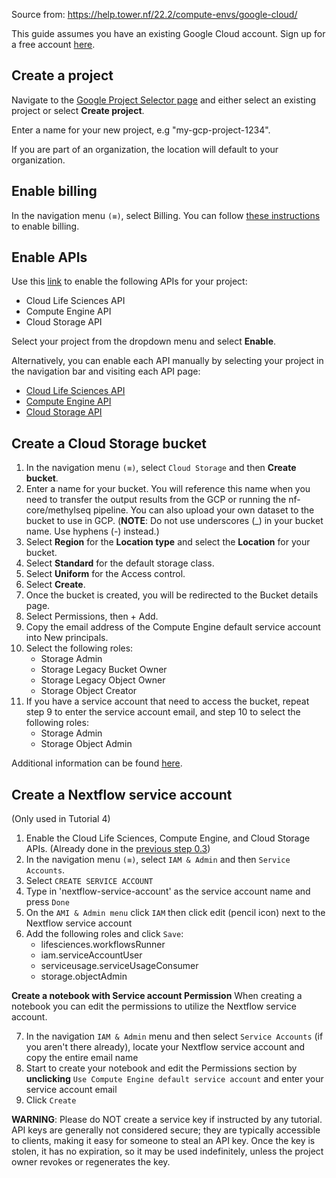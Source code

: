 Source from: https://help.tower.nf/22.2/compute-envs/google-cloud/

This guide assumes you have an existing Google Cloud account. Sign up for a free account [here](https://cloud.google.com/).

## Create a project
Navigate to the [Google Project Selector page](https://console.cloud.google.com/projectselector2) and either select an existing project or select **Create project**.

Enter a name for your new project, e.g "my-gcp-project-1234".

If you are part of an organization, the location will default to your organization.

## Enable billing
In the navigation menu `(≡)`, select Billing. You can follow [these instructions](https://cloud.google.com/billing/docs/how-to/modify-project) to enable billing.

## Enable APIs <a name = "EA"></a>
Use this [link](https://console.cloud.google.com/flows/enableapi?apiid=lifesciences.googleapis.com%2Ccompute.googleapis.com%2Cstorage-api.googleapis.com) to enable the following APIs for your project:

- Cloud Life Sciences API
- Compute Engine API
- Cloud Storage API

Select your project from the dropdown menu and select __Enable__.

Alternatively, you can enable each API manually by selecting your project in the navigation bar and visiting each API page:

- [Cloud Life Sciences API](https://console.cloud.google.com/marketplace/product/google/lifesciences.googleapis.com)
- [Compute Engine API](https://console.cloud.google.com/marketplace/product/google/compute.googleapis.com)
- [Cloud Storage API](https://console.cloud.google.com/marketplace/product/google/storage-api.googleapis.com)

## Create a Cloud Storage bucket

1. In the navigation menu `(≡)`, select `Cloud Storage` and then __Create bucket__.
2. Enter a name for your bucket. You will reference this name when you need to transfer the output results from the GCP or running the nf-core/methylseq pipeline. You can also upload your own dataset to the bucket to use in GCP. (**NOTE**: Do not use underscores (_) in your bucket name. Use hyphens (-) instead.) 
3. Select __Region__ for the __Location type__ and select the __Location__ for your bucket.
4. Select __Standard__ for the default storage class.
5. Select __Uniform__ for the Access control.
6. Select __Create__.
7. Once the bucket is created, you will be redirected to the Bucket details page.
8. Select Permissions, then + Add.
9. Copy the email address of the Compute Engine default service account into New principals.
10. Select the following roles:
    - Storage Admin
    - Storage Legacy Bucket Owner
    - Storage Legacy Object Owner
    - Storage Object Creator
11. If you have a service account that need to access the bucket, repeat step 9 to enter the service account email, and step 10 to select the following roles:
    - Storage Admin
    - Storage Object Admin

Additional information can be found [here](https://github.com/STRIDES/NIHCloudLabGCP#sto).

## Create a Nextflow service account <a name="CNSA"></a>
(Only used in Tutorial 4)

1. Enable the Cloud Life Sciences, Compute Engine, and Cloud Storage APIs. (Already done in the [previous step 0.3](#EA))
2. In the navigation menu `(≡)`, select `IAM & Admin` and then `Service Accounts`.
3. Select `CREATE SERVICE ACCOUNT`
4. Type in 'nextflow-service-account' as the service account name and press `Done`
5. On the `AMI & Admin menu` click `IAM` then click edit (pencil icon) next to the Nextflow service account
6. Add the following roles and click `Save`:
    - lifesciences.workflowsRunner
    - iam.serviceAccountUser
    - serviceusage.serviceUsageConsumer
    - storage.objectAdmin

**Create a notebook with Service account Permission**
When creating a notebook you can edit the permissions to utilize the Nextflow service account.

7. In the navigation `IAM & Admin` menu and then select `Service Accounts` (if you aren't there already), locate your Nextflow service account and copy the entire email name
8. Start to create your notebook and edit the Permissions section by **unclicking** `Use Compute Engine default service account` and enter your service account email
9. Click `Create`

**WARNING**: Please do NOT create a service key if instructed by any tutorial. API keys are generally not considered secure; they are typically accessible to clients, making it easy for someone to steal an API key. Once the key is stolen, it has no expiration, so it may be used indefinitely, unless the project owner revokes or regenerates the key.
